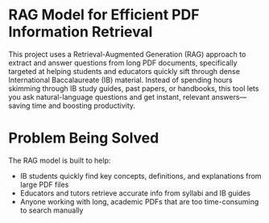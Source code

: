 <h1> RAG Model for Efficient PDF Information Retrieval </h1>
This project uses a Retrieval-Augmented Generation (RAG) approach to extract and answer questions from long PDF documents, specifically targeted at helping students and educators quickly sift through dense International Baccalaureate (IB) material. Instead of spending hours skimming through IB study guides, past papers, or handbooks, this tool lets you ask natural-language questions and get instant, relevant answers—saving time and boosting productivity.

<h1> Problem Being Solved </h1>
The RAG model is built to help: 
<ul> 
 <li>IB students quickly find key concepts, definitions, and explanations from large PDF files </li>
 <li>Educators and tutors retrieve accurate info from syllabi and IB guides </li>
 <li>Anyone working with long, academic PDFs that are too time-consuming to search manually</li>
</ul>
